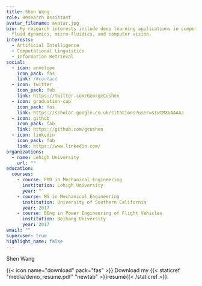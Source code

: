 ```yaml
---
title: Shen Wang
role: Research Assistant
avatar_filename: avatar.jpg
bio: My research interests include deep learning applications in computational
  fluid dynamics, micro-fluidics, and computer vision.
interests:
  - Artificial Intelligence
  - Computational Linguistics
  - Information Retrieval
social:
  - icon: envelope
    icon_pack: fas
    link: /#contact
  - icon: twitter
    icon_pack: fab
    link: https://twitter.com/GeorgeCushen
  - icon: graduation-cap
    icon_pack: fas
    link: https://scholar.google.co.uk/citations?user=sIwtMXoAAAAJ
  - icon: github
    icon_pack: fab
    link: https://github.com/gcushen
  - icon: linkedin
    icon_pack: fab
    link: https://www.linkedin.com/
organizations:
  - name: Lehigh University
    url: ""
education:
  courses:
    - course: PhD in Mechanical Engineering
      institution: Lehigh University
      year: ""
    - course: MS in Mechanical Engineering
      institution: University of Southern California
      year: 2017
    - course: BEng in Power Engineering of Flight Vehicles
      institution: Beihang University
      year: 2017
email: ""
superuser: true
highlight_name: false
---
```

Shen Wang

{{< icon name="download" pack="fas" >}} Download my {{< staticref "media/demo_resume.pdf" "newtab" >}}resumé{{< /staticref >}}.